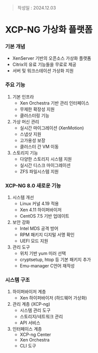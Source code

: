 >작성일 : 2024.12.03

# XCP-NG 가상화 플랫폼
### 기본 개념
- XenServer 기반의 오픈소스 가상화 플랫폼
- Citrix의 유료 기능들을 무료로 제공
- 서버 및 워크스테이션 가상화 지원

### 주요 기능
1. 기본 인프라
    - Xen Orchestra 기반 관리 인터페이스
    - 무제한 확장성 지원
    - 클러스터링 기능
2. 가상 머신 관리
    - 실시간 마이그레이션 (XenMotion)
    - 스냅샷 지원
    - 고가용성 보장
    - 클러스터 간 VM 이동
3. 스토리지 기능
    - 다양한 스토리지 시스템 지원
    - 실시간 디스크 마이그레이션
    - ZFS 파일시스템 지원

### XCP-NG 8.0 새로운 기능

1. 시스템 개선
    - Linux 커널 4.19 적용
    - Xen 4.11 하이퍼바이저
    - CentOS 7.5 기반 업데이트
2. 보안 강화
    - Intel MDS 공격 방어
    - RPM 패키지 디지털 서명 확인
    - UEFI 모드 지원
3. 관리 도구
    - 위치 기반 yum 미러 선택
    - cryptsetup, htop 등 기본 패키지 추가
    - Emu-manager C언어 재작성

### 시스템 구조

1. 하이퍼바이저 계층
    - Xen 하이퍼바이저 (하드웨어 가상화)
2. 관리 계층 (XCP-ng)
    - 시스템 관리 도구
    - 스토리지/네트워크 관리
    - API 서비스
3. 인터페이스 계층
    - XCP-ng Center
    - Xen Orchestra
    - CLI 도구